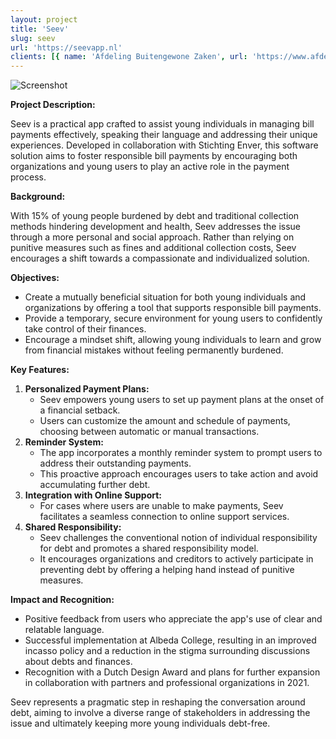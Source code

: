 ```yaml
---
layout: project
title: 'Seev'
slug: seev
url: 'https://seevapp.nl'
clients: [{ name: 'Afdeling Buitengewone Zaken', url: 'https://www.afdelingbuitengewonezaken.nl' }]
---
```


![Screenshot](./seev.png)


**Project Description:**

Seev is a practical app crafted to assist young individuals in managing bill payments effectively, speaking their language and addressing their unique experiences. Developed in collaboration with Stichting Enver, this software solution aims to foster responsible bill payments by encouraging both organizations and young users to play an active role in the payment process.

**Background:**

With 15% of young people burdened by debt and traditional collection methods hindering development and health, Seev addresses the issue through a more personal and social approach. Rather than relying on punitive measures such as fines and additional collection costs, Seev encourages a shift towards a compassionate and individualized solution.

**Objectives:**

- Create a mutually beneficial situation for both young individuals and organizations by offering a tool that supports responsible bill payments.
- Provide a temporary, secure environment for young users to confidently take control of their finances.
- Encourage a mindset shift, allowing young individuals to learn and grow from financial mistakes without feeling permanently burdened.

**Key Features:**

1. **Personalized Payment Plans:**
    - Seev empowers young users to set up payment plans at the onset of a financial setback.
    - Users can customize the amount and schedule of payments, choosing between automatic or manual transactions.
2. **Reminder System:**
    - The app incorporates a monthly reminder system to prompt users to address their outstanding payments.
    - This proactive approach encourages users to take action and avoid accumulating further debt.
3. **Integration with Online Support:**
    - For cases where users are unable to make payments, Seev facilitates a seamless connection to online support services.
4. **Shared Responsibility:**
    - Seev challenges the conventional notion of individual responsibility for debt and promotes a shared responsibility model.
    - It encourages organizations and creditors to actively participate in preventing debt by offering a helping hand instead of punitive measures.

**Impact and Recognition:**

- Positive feedback from users who appreciate the app's use of clear and relatable language.
- Successful implementation at Albeda College, resulting in an improved incasso policy and a reduction in the stigma surrounding discussions about debts and finances.
- Recognition with a Dutch Design Award and plans for further expansion in collaboration with partners and professional organizations in 2021.

Seev represents a pragmatic step in reshaping the conversation around debt, aiming to involve a diverse range of stakeholders in addressing the issue and ultimately keeping more young individuals debt-free.
